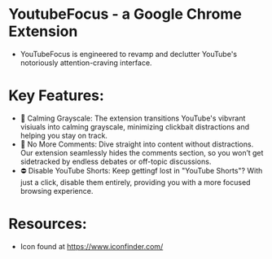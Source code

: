 # YoutubeFocus - a Google Chrome Extension
* YouTubeFocus is engineered to revamp and declutter YouTube's notoriously attention-craving interface.

# Key Features: 
* 🔲 Calming Grayscale: The extension transitions YouTube's vibvrant visiuals into calming grayscale, minimizing clickbait distractions and helping you stay on track.
* 🚫 No More Comments: Dive straight into content without distractions. Our extension seamlessly hides the comments section, so you won’t get sidetracked by endless debates or off-topic discussions.
* ⛔ Disable YouTube Shorts: Keep gettingf lost in "YouTube Shorts"? With just a click, disable them entirely, providing you with a more focused browsing experience.



# Resources: 

* Icon found at https://www.iconfinder.com/

